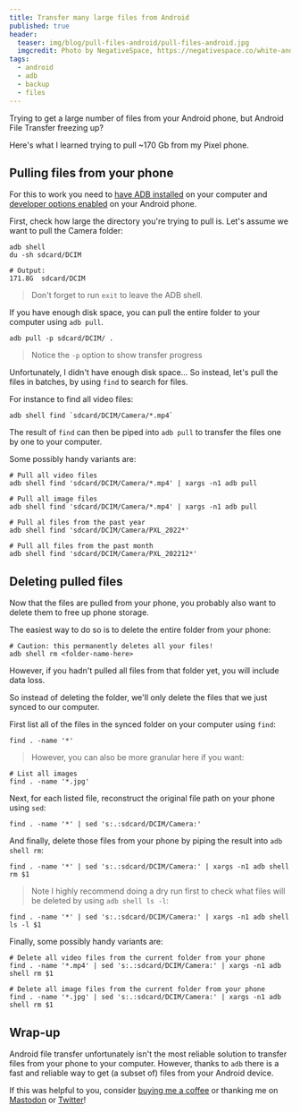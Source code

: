 ```yaml
---
title: Transfer many large files from Android
published: true
header:
  teaser: img/blog/pull-files-android/pull-files-android.jpg
  imgcredit: Photo by NegativeSpace, https://negativespace.co/white-android-mobile-device-macbook/, resized and cropped
tags:
  - android
  - adb
  - backup
  - files
---
```

Trying to get a large number of files from your Android phone, but Android File Transfer freezing up?

Here's what I learned trying to pull ~170 Gb from my Pixel phone.

## Pulling files from your phone
For this to work you need to [have ADB installed](https://www.xda-developers.com/install-adb-windows-macos-linux/) on your computer and [developer options enabled](https://developer.android.com/studio/debug/dev-options#enable) on your Android phone.

First, check how large the directory you're trying to pull is. Let's assume we want to pull the Camera folder:

```
adb shell
du -sh sdcard/DCIM

# Output:
171.8G	sdcard/DCIM
```

> Don't forget to run `exit` to leave the ADB shell.

If you have enough disk space, you can pull the entire folder to your computer using `adb pull`.

```
adb pull -p sdcard/DCIM/ .   
```

> Notice the `-p` option to show transfer progress


Unfortunately, I didn't have enough disk space... So instead, let's pull the files in batches, by using `find` to search for files.

For instance to find all video files:

```
adb shell find `sdcard/DCIM/Camera/*.mp4`
```

The result of `find` can then be piped into `adb pull` to transfer the files one by one to your computer.

Some possibly handy variants are:

```
# Pull all video files
adb shell find 'sdcard/DCIM/Camera/*.mp4' | xargs -n1 adb pull

# Pull all image files
adb shell find 'sdcard/DCIM/Camera/*.mp4' | xargs -n1 adb pull

# Pull al files from the past year
adb shell find 'sdcard/DCIM/Camera/PXL_2022*'

# Pull all files from the past month
adb shell find 'sdcard/DCIM/Camera/PXL_202212*'
```


## Deleting pulled files
Now that the files are pulled from your phone, you probably also want to delete them to free up phone storage.

The easiest way to do so is to delete the entire folder from your phone:

```
# Caution: this permanently deletes all your files!
adb shell rm <folder-name-here>
```

However, if you hadn't pulled all files from that folder yet, you will include data loss.

So instead of deleting the folder, we'll only delete the files that we just synced to our computer.

First list all of the files in the synced folder on your computer using `find`:

```
find . -name '*'
```

> However, you can also be more granular here if you want:
```
# List all images
find . -name '*.jpg'
```

Next, for each listed file, reconstruct the original file path on your phone using `sed`:

```
find . -name '*' | sed 's:.:sdcard/DCIM/Camera:'
```

And finally, delete those files from your phone by piping the result into `adb shell rm`:

```
find . -name '*' | sed 's:.:sdcard/DCIM/Camera:' | xargs -n1 adb shell rm $1
```

> Note I highly recommend doing a dry run first to check what files will be deleted by using `adb shell ls -l`:
```
find . -name '*' | sed 's:.:sdcard/DCIM/Camera:' | xargs -n1 adb shell ls -l $1
```

Finally, some possibly handy variants are:

```
# Delete all video files from the current folder from your phone
find . -name '*.mp4' | sed 's:.:sdcard/DCIM/Camera:' | xargs -n1 adb shell rm $1

# Delete all image files from the current folder from your phone
find . -name '*.jpg' | sed 's:.:sdcard/DCIM/Camera:' | xargs -n1 adb shell rm $1
```

## Wrap-up
Android file transfer unfortunately isn't the most reliable solution to transfer files from your phone to your computer. However, thanks to `adb` there is a fast and reliable way to get (a subset of) files from your Android device.

If this was helpful to you, consider [buying me a coffee](https://www.buymeacoffee.com/jeroen) or thanking me on [Mastodon](https://androiddev.social/@Jeroenmols) or [Twitter](https://twitter.com/molsjeroen)!
